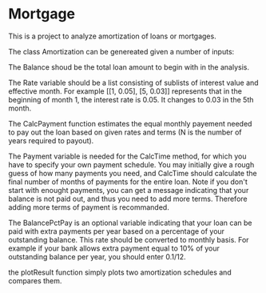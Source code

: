 # Mortgage
This is a project to analyze amortization of loans or mortgages.

The class Amortization can be genereated given a number of inputs:

The Balance shoud be the total loan amount to begin with in the analysis.

The Rate variable should be a list consisting of sublists of interest value and effective month. For example [[1, 0.05], [5, 0.03]] represents that in the beginning of month 1, the interest rate is 0.05. It changes to 0.03 in the 5th month.

The CalcPayment function estimates the equal monthly payement needed to pay out the loan based on given rates and terms (N is the number of years required to payout).

The Payment variable is needed for the CalcTime method, for which you have to specify your own payment schedule. You may initially give a rough guess of how many payments you need, and CalcTime should calculate the final number of months of payments for the entire loan. Note if you don't start with enought payments, you can get a message indicating that your balance is not paid out, and thus you need to add more terms. Therefore adding more terms of payment is recommanded.  

The BalancePctPay is an optional variable indicating that your loan can be paid with extra payments per year based on a percentage of your outstanding balance. This rate should be converted to monthly basis. For example if your bank allows extra payment equal to 10% of your outstanding balance per year, you should enter 0.1/12.

the plotResult function simply plots two amortization schedules and compares them.